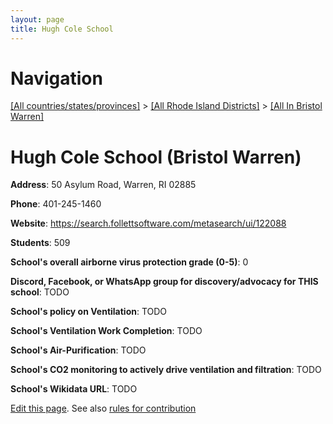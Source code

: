 ```yaml
---
layout: page
title: Hugh Cole School
---
```

# Navigation

[[All countries/states/provinces]](../../..) > [[All Rhode Island Districts]](../..) > [[All In Bristol Warren]](..)

# Hugh Cole School (Bristol Warren)

**Address**: 50 Asylum Road, Warren, RI 02885

**Phone**: 401-245-1460

**Website**: <https://search.follettsoftware.com/metasearch/ui/122088>

**Students**: 509

**School's overall airborne virus protection grade (0-5)**: 0

**Discord, Facebook, or WhatsApp group for discovery/advocacy for THIS school**: TODO

**School's policy on Ventilation**: TODO

**School's Ventilation Work Completion**: TODO

**School's Air-Purification**: TODO

**School's CO2 monitoring to actively drive ventilation and filtration**: TODO

**School's Wikidata URL**: TODO


[Edit this page](https://github.com/ventilate-schools/RI/edit/main/./Bristol_Warren/Hugh_Cole_School.md). See also [rules for contribution](../../../contribution-rules/)